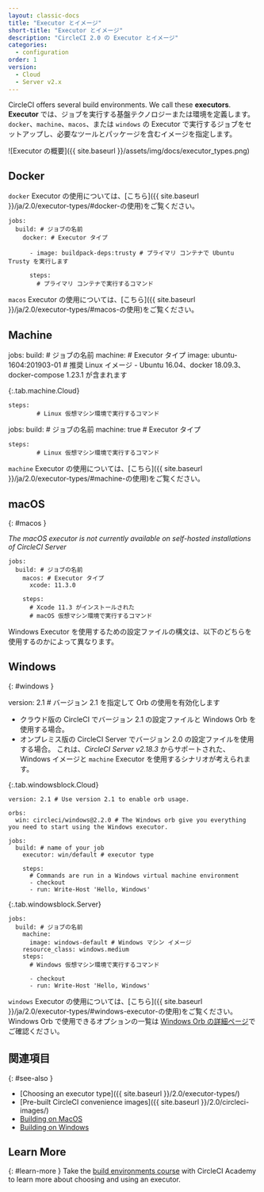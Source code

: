 ```yaml
---
layout: classic-docs
title: "Executor とイメージ"
short-title: "Executor とイメージ"
description: "CircleCI 2.0 の Executor とイメージ"
categories:
  - configuration
order: 1
version:
  - Cloud
  - Server v2.x
---
```


CircleCI offers several build environments. We call these **executors**. **Executor** では、ジョブを実行する基盤テクノロジーまたは環境を定義します。 `docker`、`machine`、`macos`、または `windows` の Executor で実行するジョブをセットアップし、必要なツールとパッケージを含むイメージを指定します。

![Executor の概要]({{ site.baseurl }}/assets/img/docs/executor_types.png)

## Docker
`docker` Executor の使用については、[こちら]({{ site.baseurl }}/ja/2.0/executor-types/#docker-の使用)をご覧ください。

```
jobs:
  build: # ジョブの名前
    docker: # Executor タイプ

      - image: buildpack-deps:trusty # プライマリ コンテナで Ubuntu Trusty を実行します

      steps:
        # プライマリ コンテナで実行するコマンド
```

`macos` Executor の使用については、[こちら]({{ site.baseurl }}/ja/2.0/executor-types/#macos-の使用)をご覧ください。

## Machine
jobs: build: # ジョブの名前 machine: # Executor タイプ image: ubuntu-1604:201903-01 # 推奨 Linux イメージ - Ubuntu 16.04、docker 18.09.3、docker-compose 1.23.1 が含まれます

{:.tab.machine.Cloud}
```
steps:
        # Linux 仮想マシン環境で実行するコマンド
```

jobs: build: # ジョブの名前 machine: true # Executor タイプ
```
steps:
        # Linux 仮想マシン環境で実行するコマンド
```

`machine` Executor の使用については、[こちら]({{ site.baseurl }}/ja/2.0/executor-types/#machine-の使用)をご覧ください。

## macOS
{: #macos }

_The macOS executor is not currently available on self-hosted installations of CircleCI Server_

```
jobs:
  build: # ジョブの名前
    macos: # Executor タイプ
      xcode: 11.3.0

    steps:
      # Xcode 11.3 がインストールされた
      # macOS 仮想マシン環境で実行するコマンド
```

Windows Executor を使用するための設定ファイルの構文は、以下のどちらを使用するのかによって異なります。

## Windows
{: #windows }

version: 2.1 # バージョン 2.1 を指定して Orb の使用を有効化します

* クラウド版の CircleCI でバージョン 2.1 の設定ファイルと Windows Orb を使用する場合。
* オンプレミス版の CircleCI Server でバージョン 2.0 の設定ファイルを使用する場合。 これは、*CircleCI Server v2.18.3* からサポートされた、Windows イメージと `machine` Executor を使用するシナリオが考えられます。

{:.tab.windowsblock.Cloud}
```
version: 2.1 # Use version 2.1 to enable orb usage.

orbs:
  win: circleci/windows@2.2.0 # The Windows orb give you everything you need to start using the Windows executor.

jobs:
  build: # name of your job
    executor: win/default # executor type

    steps:
      # Commands are run in a Windows virtual machine environment
      - checkout
      - run: Write-Host 'Hello, Windows'
```

{:.tab.windowsblock.Server}
```
jobs:
  build: # ジョブの名前
    machine:
      image: windows-default # Windows マシン イメージ
    resource_class: windows.medium
    steps:
      # Windows 仮想マシン環境で実行するコマンド

      - checkout
      - run: Write-Host 'Hello, Windows'
```

`windows` Executor の使用については、[こちら]({{ site.baseurl }}/ja/2.0/executor-types/#windows-executor-の使用)をご覧ください。 Windows Orb で使用できるオプションの一覧は [Windows Orb の詳細ページ](https://circleci.com/developer/ja/orbs/orb/circleci/windows)でご確認ください。

## 関連項目
{: #see-also }

* [Choosing an executor type]({{ site.baseurl }}/2.0/executor-types/)
* [Pre-built CircleCI convenience images]({{ site.baseurl }}/2.0/circleci-images/)
* [Building on MacOS]({{site.baseurl}}/2.0/hello-world-macos)
* [Building on Windows]({{site.baseurl}}/2.0/hello-world-windows)

## Learn More
{: #learn-more }
Take the [build environments course](https://academy.circleci.com/build-environments-1) with CircleCI Academy to learn more about choosing and using an executor.
